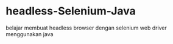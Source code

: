 # headless-Selenium-Java
belajar membuat headless browser dengan selenium web driver menggunakan java
